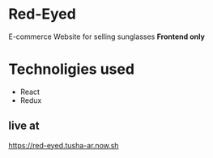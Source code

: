 # Red-Eyed
E-commerce Website for selling sunglasses
**Frontend only**

# Technoligies used
* React
* Redux
## live at 
https://red-eyed.tusha-ar.now.sh

